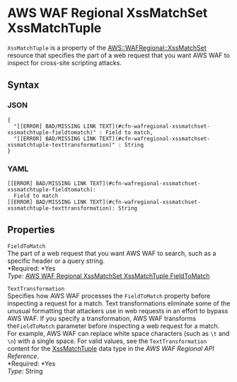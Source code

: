# AWS WAF Regional XssMatchSet XssMatchTuple<a name="aws-properties-wafregional-xssmatchset-xssmatchtuple"></a>

`XssMatchTuple` is a property of the [AWS::WAFRegional::XssMatchSet](aws-resource-wafregional-xssmatchset.md) resource that specifies the part of a web request that you want AWS WAF to inspect for cross\-site scripting attacks\.

## Syntax<a name="w3ab2c21c14e1710b5"></a>

### JSON<a name="aws-properties-wafregional-xssmatchset-xssmatchtuple-syntax.json"></a>

```
{
  "[[ERROR] BAD/MISSING LINK TEXT](#cfn-wafregional-xssmatchset-xssmatchtuple-fieldtomatch)" : Field to match,
  "[[ERROR] BAD/MISSING LINK TEXT](#cfn-wafregional-xssmatchset-xssmatchtuple-texttransformation)" : String
}
```

### YAML<a name="aws-properties-wafregional-xssmatchset-xssmatchtuple-syntax.yaml"></a>

```
[[ERROR] BAD/MISSING LINK TEXT](#cfn-wafregional-xssmatchset-xssmatchtuple-fieldtomatch):
  Field to match
[[ERROR] BAD/MISSING LINK TEXT](#cfn-wafregional-xssmatchset-xssmatchtuple-texttransformation): String
```

## Properties<a name="w3ab2c21c14e1710b7"></a>

`FieldToMatch`  
The part of a web request that you want AWS WAF to search, such as a specific header or a query string\.  
*Required: *Yes  
*Type*: [AWS WAF Regional XssMatchSet XssMatchTuple FieldToMatch](aws-properties-wafregional-xssmatchset-xssmatchtuple-fieldtomatch.md)

`TextTransformation`  
Specifies how AWS WAF processes the `FieldToMatch` property before inspecting a request for a match\. Text transformations eliminate some of the unusual formatting that attackers use in web requests in an effort to bypass AWS WAF\. If you specify a transformation, AWS WAF transforms the`FieldToMatch` parameter before inspecting a web request for a match\.  
For example, AWS WAF can replace white space characters \(such as `\t` and `\n`\) with a single space\. For valid values, see the `TextTransformation` content for the [XssMatchTuple](http://docs.aws.amazon.com/waf/latest/APIReference/API_regional_XssMatchTuple.html) data type in the *AWS WAF Regional API Reference*\.  
*Required: *Yes  
*Type*: String